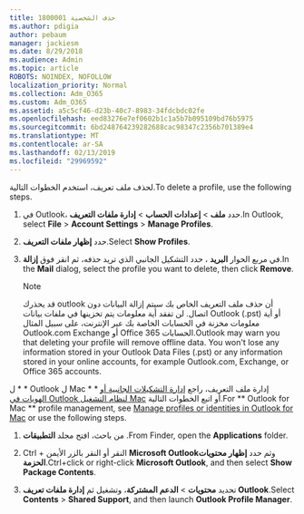 ```yaml
---
title: 1800001 حذف الشخصية
ms.author: pdigia
author: pebaum
manager: jackiesm
ms.date: 8/29/2018
ms.audience: Admin
ms.topic: article
ROBOTS: NOINDEX, NOFOLLOW
localization_priority: Normal
ms.collection: Adm_O365
ms.custom: Adm_O365
ms.assetid: a5c5cf46-d23b-40c7-8983-34fdcbdc02fe
ms.openlocfilehash: eed83276e7ef0602b1c1a5b7b095109bd76b5975
ms.sourcegitcommit: 6bd248764239282688cac98347c2356b701389e4
ms.translationtype: MT
ms.contentlocale: ar-SA
ms.lasthandoff: 02/13/2019
ms.locfileid: "29969592"
---
```

<span data-ttu-id="a08c1-102">لحذف ملف تعريف، استخدم الخطوات التالية.</span><span class="sxs-lookup"><span data-stu-id="a08c1-102">To delete a profile, use the following steps.</span></span>
  
1. <span data-ttu-id="a08c1-103">في Outlook، حدد **ملف** \> **إعدادات الحساب** \> **إدارة ملفات التعريف**.</span><span class="sxs-lookup"><span data-stu-id="a08c1-103">In Outlook, select **File** \> **Account Settings** \> **Manage Profiles**.</span></span>
    
2. <span data-ttu-id="a08c1-104">حدد **إظهار ملفات التعريف**.</span><span class="sxs-lookup"><span data-stu-id="a08c1-104">Select **Show Profiles**.</span></span>
    
3. <span data-ttu-id="a08c1-105">في مربع الحوار **البريد** ، حدد التشكيل الجانبي الذي تريد حذفه، ثم انقر فوق **إزالة**.</span><span class="sxs-lookup"><span data-stu-id="a08c1-105">In the **Mail** dialog, select the profile you want to delete, then click **Remove**.</span></span>
    
    > [!NOTE]
    > <span data-ttu-id="a08c1-p101">قد يحذرك outlook أن حذف ملف التعريف الخاص بك سيتم إزالة البيانات دون اتصال. لن تفقد أية معلومات يتم تخزينها في ملفات بيانات Outlook (.pst) أو أية معلومات مخزنة في الحسابات الخاصة بك عبر الإنترنت، على سبيل المثال Outlook.com Exchange أو Office 365 الحسابات.</span><span class="sxs-lookup"><span data-stu-id="a08c1-p101">Outlook may warn you that deleting your profile will remove offline data. You won't lose any information stored in your Outlook Data Files (.pst) or any information stored in your online accounts, for example Outlook.com, Exchange, or Office 365 accounts.</span></span> 
  
<span data-ttu-id="a08c1-108">ل \* \* Outlook ل Mac \* \* إدارة ملف التعريف، راجع [إدارة التشكيلات الجانبية أو الهويات في Outlook لنظام التشغيل Mac](https://support.office.com/article/fed2a955-74df-4a24-bef6-78a426958c4c.aspx) أو اتبع الخطوات التالية.</span><span class="sxs-lookup"><span data-stu-id="a08c1-108">For \*\* Outlook for Mac \*\* profile management, see [Manage profiles or identities in Outlook for Mac](https://support.office.com/article/fed2a955-74df-4a24-bef6-78a426958c4c.aspx) or use the following steps.</span></span> 
  
1. <span data-ttu-id="a08c1-109">من باحث، افتح مجلد **التطبيقات** .</span><span class="sxs-lookup"><span data-stu-id="a08c1-109">From Finder, open the **Applications** folder.</span></span> 
    
2. <span data-ttu-id="a08c1-110">Ctrl + النقر أو النقر بالزر الأيمن **Microsoft Outlook**وثم حدد **إظهار محتويات الحزمة**.</span><span class="sxs-lookup"><span data-stu-id="a08c1-110">Ctrl+click or right-click **Microsoft Outlook**, and then select **Show Package Contents**.</span></span>
    
3. <span data-ttu-id="a08c1-111">تحديد **محتويات** \> **الدعم المشتركة**، وتشغيل ثم **إدارة ملفات تعريف Outlook**.</span><span class="sxs-lookup"><span data-stu-id="a08c1-111">Select **Contents** \> **Shared Support**, and then launch **Outlook Profile Manager**.</span></span>
    

